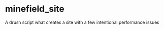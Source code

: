minefield_site
==============

A drush script what creates a site with a few intentional performance issues